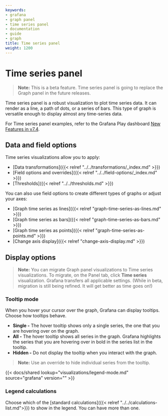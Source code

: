 ```yaml
---
keywords:
- grafana
- graph panel
- time series panel
- documentation
- guide
- graph
title: Time series panel
weight: 1200
---
```


# Time series panel

> **Note:** This is a beta feature. Time series panel is going to replace the Graph panel in the future releases.

Time series panel is a robust visualization to plot time series data. It can render as a line, a path of dots, or a series of bars. This type of graph is versatile enough to display almost any time-series data.

For Time series panel examples, refer to the Grafana Play dashboard [New Features in v7.4](https://play.grafana.org/d/nP8rcffGk/new-features-in-v7-4?orgId=1).

## Data and field options

Time series visualizations allow you to apply:

- [Data transformations]({{< relref "../../transformations/_index.md" >}})
- [Field options and overrides]({{< relref "../../field-options/_index.md" >}})
- [Thresholds]({{< relref "../../thresholds.md" >}})

You can also use field options to create different types of graphs or adjust your axes:

- [Graph time series as lines]({{< relref "graph-time-series-as-lines.md" >}})
- [Graph time series as bars]({{< relref "graph-time-series-as-bars.md" >}})
- [Graph time series as points]({{< relref "graph-time-series-as-points.md" >}})
- [Change axis display]({{< relref "change-axis-display.md" >}})

## Display options

> **Note:** You can migrate Graph panel visualizations to Time series visualizations. To migrate, on the Panel tab, click **Time series** visualization. Grafana transfers all applicable settings. (While in beta, migration is still being refined. It will get better as time goes on!)

### Tooltip mode

When you hover your cursor over the graph, Grafana can display tooltips. Choose how tooltips behave.

- **Single -** The hover tooltip shows only a single series, the one that you are hovering over on the graph.
- **All -** The hover tooltip shows all series in the graph. Grafana highlights the series that you are hovering over in bold in the series list in the tooltip.
- **Hidden -** Do not display the tooltip when you interact with the graph.

> **Note:** Use an override to hide individual series from the tooltip.

{{< docs/shared lookup="visualizations/legend-mode.md" source="grafana" version="<GRAFANA VERSION>" >}}

### Legend calculations

Choose which of the [standard calculations]({{< relref "../../calculations-list.md">}}) to show in the legend. You can have more than one.
